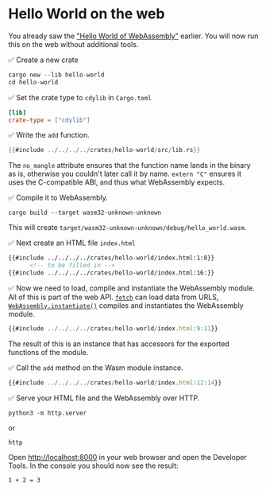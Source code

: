 # Hello World on the web

You already saw the ["Hello World of WebAssembly"](../../wasm-hello-world.md) earlier.
You will now run this on the web without additional tools.

✅ Create a new crate

```rust
cargo new --lib hello-world
cd hello-world
```

✅ Set the crate type to `cdylib` in `Cargo.toml`

```toml
[lib]
crate-type = ["cdylib"]
```

✅ Write the `add` function.

```rust
{{#include ../../../../crates/hello-world/src/lib.rs}}
```

The `no_mangle` attribute ensures that the function name lands in the binary as is,
otherwise you couldn't later call it by name.
`extern "C"` ensures it uses the C-compatible ABI, and thus what WebAssembly expects.

✅ Compile it to WebAssembly.

```
cargo build --target wasm32-unknown-unknown
```

This will create `target/wasm32-unknown-unknown/debug/hello_world.wasm`.

✅ Next create an HTML file `index.html`

```html
{{#include ../../../../crates/hello-world/index.html:1:8}}
      <!-- to be filled in -->
{{#include ../../../../crates/hello-world/index.html:16:}}
```

✅ Now we need to load, compile and instantiate the WebAssembly module.
All of this is part of the web API.
[`fetch`](https://developer.mozilla.org/en-US/docs/Web/API/fetch) can load data from URLS,
[`WebAssembly.instantiate()`](https://developer.mozilla.org/en-US/docs/WebAssembly/JavaScript_interface/instantiate) compiles and instantiates the WebAssembly module.

```javascript
{{#include ../../../../crates/hello-world/index.html:9:11}}
```

The result of this is an instance that has accessors for the exported functions of the module.

✅ Call the `add` method on the Wasm module instance.

```javascript
{{#include ../../../../crates/hello-world/index.html:12:14}}
```

✅ Serve your HTML file and the WebAssembly over HTTP.

```
python3 -m http.server
```

or

```
http
```

Open <http://localhost:8000> in your web browser and open the Developer Tools.
In the console you should now see the result:

```
1 + 2 = 3
```
